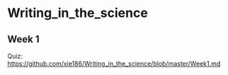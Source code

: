 # Writing_in_the_science

## Week 1

Quiz: https://github.com/xie186/Writing_in_the_science/blob/master/Week1.md

